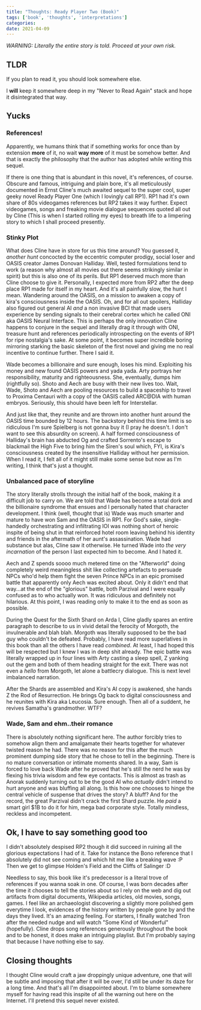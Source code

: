 ```yaml
---
title: "Thoughts: Ready Player Two (Book)"
tags: ['book', 'thoughts', 'interpretations']
categories: 
date: 2021-04-09
---
```


_WARNING: Literally the entire story is told. Proceed at your own risk._

## TLDR   

If you plan to read it, you should look somewhere else.  

I **will** keep it somewhere deep in my "Never to Read Again" stack and hope it disintegrated that way.

## Yucks

### **References!**  

Apparently, we humans think that if something works for once than by extension **more** of it, no wait **way more** of it must be somehow better. And that is exactly the philosophy that the author has adopted while writing this sequel.   

If there is one thing that is abundant in this novel, it's references, of course. Obscure and famous, intriguing and plain bore, it's all meticulously documented in Ernst Cline's much awaited sequel to the super cool, super geeky novel Ready Player One (which I lovingly call RP1). RP1 had it's own share of 80s videogames references but RP2 takes it way further. Expect videogames, songs and freaking movie dialogue sequences quoted all out by Cline (This is when I started rolling my eyes) to breath life to a limpering story to which I shall proceed presently.   


### Stinky Plot

What does Cline have in store for us this time around? You guessed it, _another hunt_ concocted by the eccentric computer prodigy, social loser and OASIS creator James Donovan Halliday. Well, tested formulations tend to work (a reason why almost all movies out there seems strikingly similar in spirit) but this is also one of its perils. But RP1 deserved much more than Cline choose to give it. Personally, I expected more from RP2 after the deep place RP1 made for itself in my heart. And it's all painfully slow, the hunt I mean. Wandering around the OASIS, on a mission to awaken a copy of kira's consciousness inside the OASIS. Oh, and for all out spoilers, Halliday also figured out general AI _and_ a non invasive BCI that made users experience by sending signals to their cerebral cortex which he called ONI aka OASIS Neural Interface. This is perhaps the only innovation Cline happens to conjure in the sequel and literally drag it through with ONI, treasure hunt and references periodically introspecting on the events of RP1 for ripe nostalgia's sake. At some point, it becomes super incredible boring mirroring starking the basic skeleton of the first novel and giving me no real incentive to continue further. There I said it.

Wade becomes a billionaire and sure enough, loses his mind. Exploiting his money and new found OASIS powers and yada yada. Arty portrays her responsibility, maturity and righteousness. She, eventually, dumps him (rightfully so). Shoto and Aech are busy with their new lives too. Wait, Wade, Shoto and Aech are pooling resources to build a spaceship to travel to Proxima Centauri with a copy of the OASIS called ARC@DIA with human embryos. Seriously, this should have been left for Interstellar. 

And just like that, they reunite and are thrown into another hunt around the OASIS time bounded by 12 hours. The backstory behind this time limit is so ridiculous I'm sure Spielberg is not gonna buy it (I pray he doesn't. I don't want to see this absurdity on screen). A half formed consciousness of Halliday's brain has abducted Og and crafted Sorrento's escape to blackmail the High Five to bring him the Siren's soul which, FYI, is Kira's consciousness created by the insensitive Halliday without her permission. When I read it, I felt all of it might still make some sense but now as I'm writing, I think that's just a thought.  

### Unbalanced pace of storyline  

The story literally strolls through the initial half of the book, making it a difficult job to carry on. We are told that Wade has become a total dork and the billionaire syndrome that ensues and I personally hated that character development. I think (well, thought that is) Wade was much smarter and mature to have won Sam and the OASIS in RP1. For God's sake, single-handedly orchestrating and infiltrating IOI was nothing short of heroic inspite of being shut in that reinforced hotel room leaving behind his identity and friends in the aftermath of her aunt's assassination. Wade had substance but alas, Cline saw it otherwise. He turned Wade into _the very incarnation_ of the person I last expected him to become. And I hated it. 

Aech and Z spends soooo much metered time on the "Afterworld" doing completely weird meaningless shit like collecting artefacts to persuade NPCs who'd help them fight the seven Prince NPCs in an epic promised battle that apparently only Aech was excited about. Only it didn't end that way...at the end of the "glorious" battle, both Parzival and I were equally confused as to who actually won. It was ridiculous and definitely not hilarious. At this point, I was reading only to make it to the end as soon as possible. 

During the Quest for the Sixth Shard on Arda I, Cline gladly spares an entire paragraph to describe to us in vivid detail the ferocity of Morgoth, the invulnerable and blah blah. Morgoth was literally supposed to be the bad guy who couldn't be defeated. Probably, I have read more superlatives in this book than all the others I have read _combined_. At least, I had hoped this will be respected but I knew I was in deep shit already. The epic battle was literally wrapped up in four lines with Arty casting a sleep spell, Z yanking out the gem and both of them heading straight for the exit. There was not even a _hello_ from Morgoth, let alone a battlecry dialogue. This is next level imbalanced narration. 


After the Shards are assembled and Kira's AI copy is awakened, she hands Z the Rod of Resurrection. He brings Og back to digital consciousness and he reunites with Kira aka Leucosia. Sure enough. Then all of a suddent, he revives Samatha's grandmother. WTF?   

### Wade, Sam and ehm..their romance  

There is absolutely nothing significant here. The author forcibly tries to somehow align them and amalgamate their hearts together for whatever twisted reason he had. There was no reason for this after the much prominent dumping side story that he chose to tell in the beginning. There is no mature conversation or intimate moments shared. In a way, Sam is forced to love back Wade after he proved that he's still the nerd he was by flexing his trivia wisdom and few eye contacts. This is almost as trash as Anorak suddenly turning out to be the good AI who _actually_ didn't intend to hurt anyone and was bluffing all along. Is this how one chooses to hinge the central vehicle of suspense that drives the story? A bluff? And for the record, the great Parzival didn't crack the first Shard puzzle. He _paid_ a smart girl $1B to do it for him, mega bad corporate style. Totally mindless, reckless and incompetent.   

## Ok, I have to say something good too  

I didn't absolutely despised RP2 though it did succeed in ruining all the glorious expectations I had of it. Take for instance the Bono reference that I absolutely did not see coming and which hit me like a breaking wave :P Then we get to glimpse Holden's Field and the Cliffs of Salinger :D    

Needless to say, this book like it's predecessor is a literal trove of references if you wanna soak in one. Of course, I was born decades after the time it chooses to tell the stories about so I rely on the web and dig out artifacts from digital documents, Wikipedia articles, old movies, songs, games. I feel like an archaeologist discovering a slightly more polished gem everytime I look, evidences of the history written by people gone by and the days they lived. It's an amazing feeling. For starters, I finally watched Tron after the needed nudge and will watch "Some Kind of Wonderful" (hopefully). Cline drops song references generously throughout the book and to be honest, it does make an intriguing playlist. But I'm probably saying that because I have nothing else to say.

## Closing thoughts   

I thought Cline would craft a jaw droppingly unique adventure, one that will be subtle and imposing that after it will be over, I'd still be under its daze for a long time. And that's all I'm disappointed about. I'm to blame somewhere myself for having read this inspite of all the warning out here on the Internet. I'll pretend this sequel never existed.  


